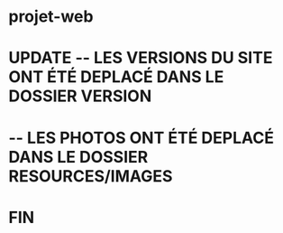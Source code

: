 # projet-web

# UPDATE -- LES VERSIONS DU SITE ONT ÉTÉ DEPLACÉ DANS LE DOSSIER VERSION
#        -- LES PHOTOS ONT ÉTÉ DEPLACÉ DANS LE DOSSIER RESOURCES/IMAGES
# FIN
